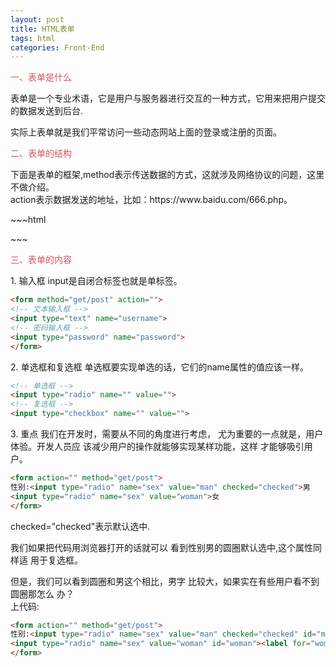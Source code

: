 ```yaml
---
layout: post
title: HTML表单
tags: html
categories: Front-End
---
```


<div>
<p style="color:#D6555F;">一、表单是什么
</p>
<p>表单是一个专业术语，它是用户与服务器进行交互的一种方式，它用来把用户提交的数据发送到后台.
</p>
</div>
<div>
<p>
实际上表单就是我们平常访问一些动态网站上面的登录或注册的页面。
</p>
<p style="color:#D6555F;">二、表单的结构
</p>
<p>下面是表单的框架,method表示传送数据的方式，这就涉及网络协议的问题，这里不做介绍。<br>
action表示数据发送的地址，比如：https://www.baidu.com/666.php。
</p>
~~~html
<form method="get/post" action="">
</form>
~~~
</div>
<div>
<p style="color:#D6555F;">三、表单的内容</p>
<p>
1. 输入框
input是自闭合标签也就是单标签。
</p>

~~~html
<form method="get/post" action="">
<!-- 文本输入框 -->
<input type="text" name="username">
<!-- 密码输入框 -->
<input type="password" name="password">
</form>
~~~

<p>
2. 单选框和复选框
单选框要实现单选的话，它们的name属性的值应该一样。
</p>

~~~html
<!-- 单选框 -->
<input type="radio" name="" value="">
<!-- 复选框 -->
<input type="checkbox" name="" value="">
~~~

<p>
3. 重点
我们在开发时，需要从不同的角度进行考虑，
尤为重要的一点就是，用户体验。开发人员应
该减少用户的操作就能够实现某样功能，这样
才能够吸引用户。
</p>

~~~html
<form action="" method="get/post">
性别:<input type="radio" name="sex" value="man" checked="checked">男
<input type="radio" name="sex" value="woman">女
</form>
~~~

<p>checked="checked"表示默认选中.
</p>
<p>我们如果把代码用浏览器打开的话就可以
看到性别男的圆圈默认选中,这个属性同样适
用于复选框。
</p>
<p>
但是，我们可以看到圆圈和男这个相比，男字
比较大，如果实在有些用户看不到圆圈那怎么
办？<br/>
上代码:
</p>

~~~html
<form action="" method="get/post">
性别:<input type="radio" name="sex" value="man" checked="checked" id="man"><label for="man">男</label>
<input type="radio" name="sex" value="woman" id="woman"><label for="woman">女</label>
</form>
~~~

</div>